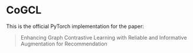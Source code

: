 # CoGCL

This is the official PyTorch implementation for the paper:

> Enhancing Graph Contrastive Learning with Reliable and Informative Augmentation for Recommendation
